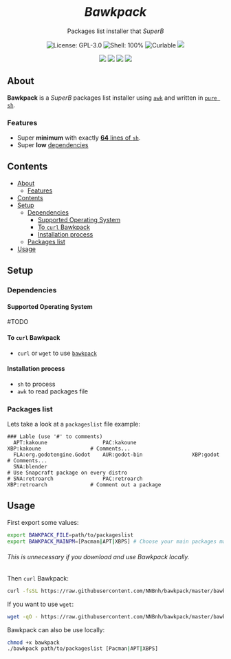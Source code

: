<h1 align="center"><i>Bawkpack</i></h1>
<p align="center">Packages list installer that <i>SuperB</i>
<p align="center"><img src="https://img.shields.io/github/license/NNBnh/b.sh?labelColor=073551&color=4EAA25&style=for-the-badge" alt="License: GPL-3.0"> <img src="https://img.shields.io/github/languages/top/NNBnh/b.sh?logo=gnu-bash&labelColor=073551&color=4EAA25&logoColor=FFFFFF&style=for-the-badge" alt="Shell: 100%"> <img src="https://img.shields.io/badge/curl-able-%234EAA25.svg?labelColor=073551&style=for-the-badge&logo=curl&logoColor=FFFFFF" alt="Curlable"> <img src="https://img.shields.io/github/last-commit/NNBnh/b.sh?labelColor=073551&color=4EAA25&style=for-the-badge">
<p align="center"><img src="https://img.shields.io/github/watchers/NNBnh/b.sh?labelColor=073551&color=4EAA25&style=flat-square"> <img src="https://img.shields.io/github/stars/NNBnh/b.sh?labelColor=073551&color=4EAA25&style=flat-square"> <img src="https://img.shields.io/github/forks/NNBnh/b.sh?labelColor=073551&color=4EAA25&style=flat-square"> <img src="https://img.shields.io/github/issues/NNBnh/b.sh?labelColor=073551&color=4EAA25&style=flat-square">

## About
**Bawkpack** is a *SuperB* packages list installer using [`awk`](https://www.gnu.org/software/gawk/manual/gawk.html) and written in [`pure sh`](https://github.com/dylanaraps/pure-sh-bible).

### Features
- Super **minimum** with exactly [**64** lines of `sh`](bawkpack#L64).
- Super **low** [dependencies](#dependencies)

## Contents
- [About](#about)
  - [Features](#features)
- [Contents](#contents)
- [Setup](#setup)
  - [Dependencies](#dependencies)
    - [Supported Operating System](#supported-operating-system)
    - [To `curl` Bawkpack](#to-curl-bawkpack)
    - [Installation process](#installation-process)
  - [Packages list](#Packages-list)
- [Usage](#usage)

## Setup
### Dependencies
#### Supported Operating System
\#TODO

#### To `curl` Bawkpack
- `curl` or `wget` to use [`bawkpack`](https://github.com/NNBnh/bawkpack)

#### Installation process
- `sh` to process
- `awk` to read packages file

### Packages list

Lets take a look at a `packageslist` file example:

```
### Lable (use '#' to comments)
  APT:kakoune                  PAC:kakoune                  XBP:kakoune                # Comments...
  FLA:org.godotengine.Godot    AUR:godot-bin                XBP:godot                  # Comments...
  SNA:blender                                                                          # Use Snapcraft package on every distro
# SNA:retroarch                PAC:retroarch                XBP:retroarch              # Comment out a package
```

## Usage
First export some values:

```sh
export BAWKPACK_FILE=path/to/packageslist
export BAWKPACK_MAINPM=[Pacman|APT|XBPS] # Choose your main packages manager
```

###### This is unnecessary if you download and use Bawkpack locally.

Then `curl` Bawkpack:

```sh
curl -fsSL https://raw.githubusercontent.com/NNBnh/bawkpack/master/bawkpack | sh
```

If you want to use `wget`:

```sh
wget -qO - https://raw.githubusercontent.com/NNBnh/bawkpack/master/bawkpack | sh
```

Bawkpack can also be use locally:

```sh
chmod +x bawkpack
./bawkpack path/to/packageslist [Pacman|APT|XBPS]
```

